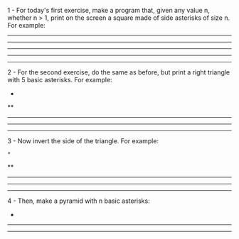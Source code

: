 1 - For today's first exercise, make a program that, given any value n, whether n > 1, print on the screen a square made of side asterisks of size n. For example:

*****
*****
*****
*****
*****


2 - For the second exercise, do the same as before, but print a right triangle with 5 basic asterisks. For example:

*
**
***
****
*****


3 - Now invert the side of the triangle. For example:

    *
   **
  ***
 ****
*****


4 - Then, make a pyramid with n basic asterisks:

  *  
 *** 
*****
